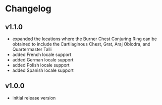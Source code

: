 # Changelog

## v1.1.0

- expanded the locations where the Burner Chest Conjuring Ring can be obtained to include the Cartilaginous Chest, Grat, Araj Oblodra, and Quartermaster Talli
- added French locale support
- added German locale support
- added Polish locale support
- added Spanish locale support

## v1.0.0

- initial release version

